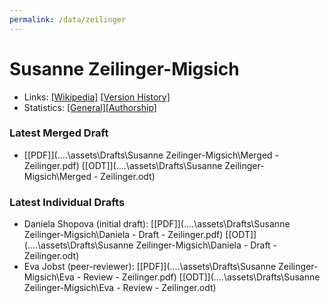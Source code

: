```yaml
---
permalink: /data/zeilinger
---
```


# Susanne Zeilinger-Migsich
- Links: [\[Wikipedia\]](https://de.wikipedia.org/wiki/Susanne_Zeilinger-Migsich) [\[Version History\]](https://de.wikipedia.org/w/index.php?title=Susanne_Zeilinger-Migsich&action=history)
- Statistics: [\[General\]](https://xtools.wmflabs.org/articleinfo/de.wikipedia.org/Susanne%20Zeilinger-Migsich)[\[Authorship\]](https://xtools.wmflabs.org/authorship/de.wikipedia.org/Susanne%20Zeilinger-Migsich/)

### Latest Merged Draft
- [\[PDF\]](..\..\assets\Drafts\Susanne Zeilinger-Migsich\Merged - Zeilinger.pdf) [\[ODT\]](..\..\assets\Drafts\Susanne Zeilinger-Migsich\Merged - Zeilinger.odt)

### Latest Individual Drafts
- Daniela Shopova (initial draft): [\[PDF\]](..\..\assets\Drafts\Susanne Zeilinger-Migsich\Daniela - Draft - Zeilinger.pdf) [\[ODT\]](..\..\assets\Drafts\Susanne Zeilinger-Migsich\Daniela - Draft - Zeilinger.odt)
- Eva Jobst (peer-reviewer): [\[PDF\]](..\..\assets\Drafts\Susanne Zeilinger-Migsich\Eva - Review - Zeilinger.pdf) [\[ODT\]](..\..\assets\Drafts\Susanne Zeilinger-Migsich\Eva - Review - Zeilinger.odt)
